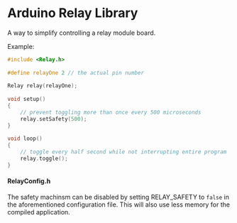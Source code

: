 # Arduino Relay Library

A way to simplify controlling a relay module board.

Example:

```c++
#include <Relay.h>
    
#define relayOne 2 // the actual pin number
    
Relay relay(relayOne);
    
void setup()
{
    // prevent toggling more than once every 500 microseconds
    relay.setSafety(500);
}
    
void loop()
{
    // toggle every half second while not interrupting entire program
    relay.toggle();
}
```

#### RelayConfig.h
The safety machinsm can be disabled by setting RELAY_SAFETY to `false` in the aforementioned configuration file.  This will also use less memory for the compiled application.